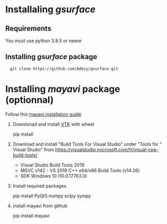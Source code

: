 # Installaling *gsurface*

## Requirements

You must use python 3.8.5 or newer

## Installing *gsurface* package

      git clone https://github.com/Adecy/gsurface.git

# Installing *mayavi* package (optionnal)

Follow this [mayavi installation guide](https://docs.enthought.com/mayavi/mayavi/installation.html)


1. Downlonad and install [VTK](https://vtk.org/download/) with wheel


      pip install 

2. Download and install "Build Tools For Visual Studio" under "Tools for " Visual Studio" from https://visualstudio.microsoft.com/fr/visual-cpp-build-tools/
    * Visual Studio Build Tools 2019
    * MSVC v142 - VS 2019 C++ x64/x86 Build Tools (v14.26)
    * SDK Windows 10 (10.0.17763.0)
  
3. Install required packages


      pip install PyQt5 numpy scipy sympy

4. install mayavi from github


      pip install mayavi
